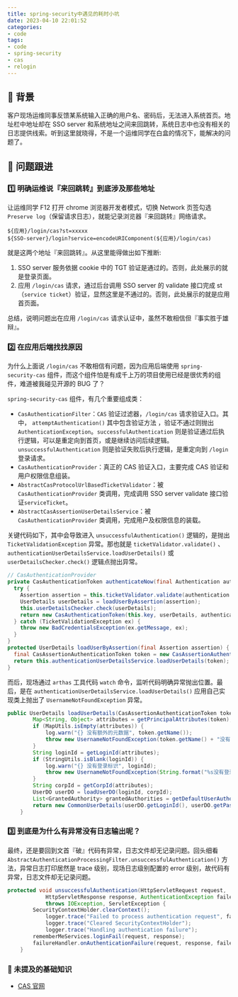 ```yaml
---
title: spring-security中遇见的耗时小坑
date: 2023-04-10 22:01:52
categories:
- code
tags: 
- code
- spring-security
- cas
- relogin
---
```


## :pear: 背景

客户现场运维同事反馈某系统输入正确的用户名、密码后，无法进入系统首页。地址栏中地址却在 SSO server 和系统地址之间来回跳转，系统日志中也没有相关的日志提供线索。听到这里就晓得，不是一个运维同学在白盒的情况下，能解决的问题了。

## :orange: 问题跟进

### :one: 明确运维说『来回跳转』到底涉及那些地址

让运维同学 F12 打开 chrome 浏览器开发者模式，切换 Network 页签勾选 `Preserve log`（保留请求日志），就能记录浏览器『来回跳转』网络请求。

```
${应用}/login/cas?st=xxxxx
${SSO-server}/login?service=encodeURIComponent(${应用}/login/cas)
```

就是这两个地址『来回跳转』。从这里能得做出如下推断:

1. SSO server 服务依据 cookie 中的 TGT 验证是通过的。否则，此处展示的就是登录页面。
2. 应用 `/login/cas` 请求，通过后台调用 SSO server 的 validate 接口完成 st（`service ticket`）验证，显然这里是不通过的。否则，此处展示的就是应用首页面。

总结，说明问题出在应用 `/login/cas` 请求认证中，虽然不敢相信但『事实胜于雄辩』。

### :two: 在应用后端找找原因

为什么上面说 `/login/cas` 不敢相信有问题，因为应用后端使用 `spring-security-cas` 组件，而这个组件怕是有成千上万的项目使用已经是很优秀的组件，难道被我碰见开源的 BUG 了？

`spring-security-cas` 组件，有几个重要组成类：

- `CasAuthenticationFilter`：`CAS` 验证过滤器，`/login/cas` 请求验证入口。其中， `attemptAuthentication()` 其中包含验证方法 ，验证不通过则抛出 `AuthenticationException`。`successfulAuthentication` 则是验证通过后执行逻辑，可以是重定向到首页，或是继续访问后续逻辑。`unsuccessfulAuthentication` 则是验证失败后执行逻辑，是重定向到 `/login` 登录请求。
- `CasAuthenticationProvider`：真正的 CAS 验证入口，主要完成 CAS 验证和用户权限信息组装。
- `AbstractCasProtocolUrlBasedTicketValidator`：被 `CasAuthenticationProvider` 类调用，完成调用 SSO server validate 接口验证`serviceTicket`。
- `AbstractCasAssertionUserDetailsService`：被 `CasAuthenticationProvider` 类调用，完成用户及权限信息的装载。

关键代码如下，其中会导致进入 `unsuccessfulAuthentication()` 逻辑的，是抛出 `TicketValidationException` 异常。那也就是 `ticketValidator.validate()` 、 `authenticationUserDetailsService.loadUserDetails()` 或 `userDetailsChecker.check()` 逻辑点抛出异常。

```java
// CasAuthenticationProvider
private CasAuthenticationToken authenticateNow(final Authentication authentication) throws AuthenticationException {
  try {
    Assertion assertion = this.ticketValidator.validate(authentication.getCredentials().toString(), getServiceUrl(authentication));
    UserDetails userDetails = loadUserByAssertion(assertion);
    this.userDetailsChecker.check(userDetails);
    return new CasAuthenticationToken(this.key, userDetails, authentication.getCredentials(), this.authoritiesMapper.mapAuthorities(userDetails.getAuthorities()), userDetails, assertion);
  } catch (TicketValidationException ex) {
    throw new BadCredentialsException(ex.getMessage, ex);
  }
}
protected UserDetails loadUserByAssertion(final Assertion assertion) {
  final CasAssertionAuthenticationToken token = new CasAssertionAuthenticationToken(assertion, "");
  return this.authenticationUserDetailsService.loadUserDetails(token);
}
```
而后，现场通过 `arthas` 工具代码 `watch` 命令，监听代码明确异常抛出位置。最后，是在 `authenticationUserDetailsService.loadUserDetails()` 应用自己实现类上抛出了  `UsernameNotFoundException` 异常。

```java
public UserDetails loadUserDetails(CasAssertionAuthenticationToken token) {
        Map<String, Object> attributes = getPrincipalAttributes(token);
        if (MapUtils.isEmpty(attributes)) {
            log.warn("{} 没有额外的元数据", token.getName());
            throw new UsernameNotFoundException(token.getName() + "没有额外的元数据");
        }
        String loginId = getLoginId(attributes);
        if (StringUtils.isBlank(loginId)) {
            log.warn("{} 没有登录标识", loginId);
            throw new UsernameNotFoundException(String.format("%s没有登录标识", loginId));
        }
        String corpId = getCorpId(attributes);
        UserDO userDO = loadUserDO(loginId, corpId);
        List<GrantedAuthority> grantedAuthorities = getDefaultUserAuthorities(userDO.getId());
        return new CommonUserDetails(userDO.getLoginId(), userDO.getPassword(), grantedAuthorities, userDO);
    }
```

### :three: 到底是为什么有异常没有日志输出呢？

最终，还是要回到文首『破』代码有异常，日志文件却无记录问题。回头细看 `AbstractAuthenticationProcessingFilter.unsuccessfulAuthentication()` 方法，异常日志打印居然是  trace 级别，现场日志级别配置的 error 级别，故代码有异常，日志文件却无记录问题。

```java
protected void unsuccessfulAuthentication(HttpServletRequest request,
			HttpServletResponse response, AuthenticationException failed)
			throws IOException, ServletException {
		SecurityContextHolder.clearContext();
			logger.trace("Failed to process authentication request", failed);
			logger.trace("Cleared SecurityContextHolder");
			logger.trace("Handling authentication failure");
		rememberMeServices.loginFail(request, response);
		failureHandler.onAuthenticationFailure(request, response, failed);
	}
```

### :banana: 未提及的基础知识

- [CAS 官网](https://apereo.github.io/cas/6.6.x/index.html)
